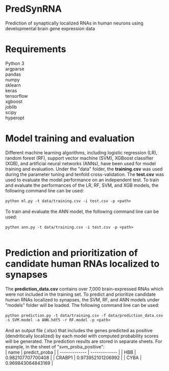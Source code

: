 # PredSynRNA
Prediction of synaptically localized RNAs in human neurons using developmental brain gene expression data<br />
# Requirements
Python 3<br />
argparse<br />
pandas<br />
numpy<br />
sklearn<br />
keras<br />
tensorflow<br />
xgboost<br />
joblib<br />
scipy<br />
hyperopt<br />
# Model training and evaluation
Different machine learning algorithms, including logistic regression (LR), random forest (RF), support vector machine (SVM), XGBoost classifier (XGB), and artificial neural networks (ANNs), have been used for model training and evaluation. Under the "data" folder, the **training.csv** was used during the parameter tuning and tenfold cross-validation. The **test.csv** was used to evaluate the model performance on an independent test. 
To train and evaluate the performances of the LR, RF, SVM, and XGB models, the following command line can be used:<br /><br />
`python ml.py -t data/training.csv -i test.csv -p <path>`<br /><br />
To train and evaluate the ANN model, the following command line can be used:<br /><br />
`python ann.py -t data/training.csv -i test.csv -p <path>`<br /><br />
# Prediction and prioritization of candidate human RNAs localized to synapses
The **prediction_data.csv** contains over 7,000 brain-expressed RNAs which were not included in the training set. To predict and prioritize candidate human RNAs localized to synapses, the SVM, RF, and ANN models under "models" folder will be loaded. The following command line can be used:<br /><br />
`python prediction.py -t data/training.csv -f data/prediction_data.csv -s SVM.model -a ANN.hdf5 -r RF.model -p <path>`<br /><br />
And an output file (.xlsx) that includes the genes predicted as positive (dendritically localized) by each model with computed probability scores will be generated. The prediction results are stored in separate sheets. For example, in the sheet of "svm_proba_positive":<br />
| name  | predict_proba |
| ------------- | ------------- |
| HBB  | 0.982107707700408  |
| CRABP1  | 0.973952101206992  |
| CYBA  | 0.969843064843169  |
